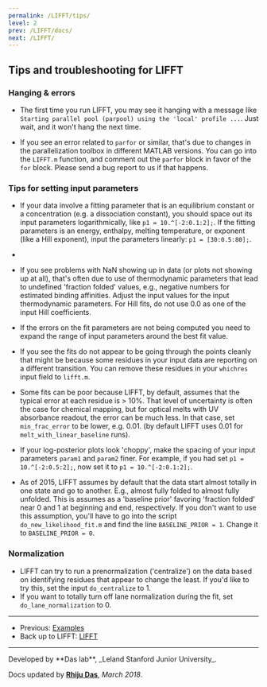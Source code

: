 ```yaml
---
permalink: /LIFFT/tips/
level: 2
prev: /LIFFT/docs/
next: /LIFFT/
---
```


## Tips and troubleshooting for LIFFT 

### Hanging & errors
* The first time you run LIFFT, you may see it hanging with a message like `Starting parallel pool (parpool) using the 'local' profile ...`. Just wait, and it won't hang the next time.  

* If you see an error related to `parfor` or similar, that's due to changes in the parallelization toolbox in different MATLAB versions. You can go into the `LIFFT.m` function, and comment out the `parfor` block in favor of the `for` block. Please send a bug report to us if that happens.


### Tips for setting input parameters

* If your data involve a fitting parameter that is an equilibrium constant or a concentration (e.g. a dissociation constant), you should space out its input parameters logarithmically, like `p1 = 10.^[-2:0.1:2];`.  If the fitting parameters is an energy, enthalpy, melting temperature, or exponent (like a Hill exponent), input the parameters linearly: `p1 = [30:0.5:80];`.
* 
* If you see problems with NaN showing up in data (or plots not showing up at all), that's often due to use of thermodynamic parameters that lead to undefined 'fraction folded' values, e.g., negative numbers for estimated binding affinities. Adjust the input values for the input thermodynamic parameters. For Hill fits, do not use 0.0 as one of the input Hill coefficients.  
* If the errors on the fit parameters are not being computed you need to expand the range of input parameters around the best fit value.

* If you see the fits do not appear to be going through the points cleanly that might be because some residues in your input data are reporting on a different transition. You can remove these residues in your `whichres` input field to `lifft.m`.

* Some fits can be poor because LIFFT, by default, assumes that the typical error at each residue is > 10%. That level of uncertainty is often the case for chemical mapping, but for optical melts with UV absorbance readout, the error can be much less. In that case, set `min_frac_error` to be lower, e.g. 0.01. (by default LIFFT uses 0.01 for `melt_with_linear_baseline` runs). 

* If your log-posterior plots look 'choppy', make the spacing of your input parameters `param1` and `param2` finer. For example, if you had set `p1 = 10.^[-2:0.5:2];`, now set it to `p1 = 10.^[-2:0.1:2];`.


* As of 2015, LIFFT assumes by default that the data start almost totally in one state and go to another. E.g., almost fully folded to almost fully unfolded. This is assumes as a 'baseline prior' favoring 'fraction folded' near 0 and 1  at beginning and end, respectively. If you don't want to use this assumption, you'll have to go into the script `do_new_likelihood_fit.m` and find the line `BASELINE_PRIOR = 1`. Change it to `BASELINE_PRIOR = 0`.  

### Normalization
* LIFFT can try to run a prenormalization ('centralize') on the data based on identifying residues that appear to change the least. If you'd like to try this, set the input `do_centralize` to 1.  
* If you want to totally turn off lane normalization during the fit, set `do_lane_normalization` to 0.  

<hr/>

* Previous: [Examples](/LIFFT/examples/)
* Back up to LIFFT: [LIFFT](/LIFFT/)

<hr/>
Developed by **Das lab**, _Leland Stanford Junior University_.

Docs updated by [**Rhiju Das**](https://github.com/rhiju), *March 2018*.



